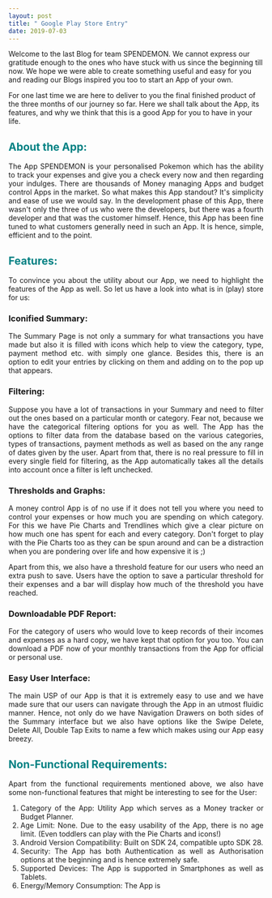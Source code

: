 ```yaml
---
layout: post
title: " Google Play Store Entry"
date: 2019-07-03
---
```

Welcome to the last Blog for team SPENDEMON. We cannot express our gratitude enough to the ones who have stuck with us since the beginning till now. We hope we were able to create something useful and easy for you and reading our Blogs inspired you too to start an App of your own.
<p>

</p>
For one last time we are here to deliver to you the final finished product of the three months of our journey so far. Here we shall talk about the App, its features, and why we think that this is a good App for you to have in your life.

<h2> <b><span style="color:#008183 ">About the App:</span></b></h2>
<div style = "text-align:justify">The App SPENDEMON is your personalised Pokemon which has the ability to track your expenses and give you a check every now and then regarding your indulges. There are thousands of Money managing Apps and budget control Apps in the market. So what makes this App standout? It's simplicity and ease of use we would say. In the development phase of this App, there wasn't only the three of us who were the developers, but there was a fourth developer and that was the customer himself. Hence, this App has been fine tuned to what customers generally need in such an App. It is hence, simple, efficient and to the point.
<p>

</p>
<h2> <b><span style="color:#008183 ">Features:</span></b></h2>

<p>
To convince you about the utility about our App, we need to highlight the features of the App as well. So let us have a look into what is in (play) store for us:
</p>
<p>
<h3>Iconified Summary:</h3> The Summary Page is not only a summary for what transactions you have made but also it is filled with icons which help to view the category, type, payment method etc. with simply one glance. Besides this, there is an option to edit your entries by clicking on them and adding on to the pop up that appears.
</p>
<p>
<h3>Filtering:</h3> Suppose you have a lot of transactions in your Summary and need to filter out the ones based on a particular month or category. Fear not, because we have the categorical filtering options for you as well. The App has the options to filter data from the database based on the various categories, types of transactions, payment methods as well as based on the any range of dates given by the user. Apart from that, there is no real pressure to fill in every single field for filtering, as the App automatically takes all the details into account once a filter is left unchecked.
<p>
</p>
<h3>Thresholds and Graphs:</h3> A money control App is of no use if it does not tell you where you need to control your expenses or how much you are spending on which category. For this we have Pie Charts and Trendlines which give a clear picture on how much one has spent for each and every category. Don't forget to play with the Pie Charts too as they can be spun around and can be a distraction when you are pondering over life and how expensive it is ;)
<p>
</p>
Apart from this, we also have a threshold feature for our users who need an extra push to save. Users have the option to save a particular threshold for their expenses and a bar will display how much of the threshold you have reached.
<p>
</p>
<h3>Downloadable PDF Report:</h3> For the category of users who would love to keep records of their incomes and expenses as a hard copy, we have kept that option for you too. You can download a PDF now of your monthly transactions from the App for official or personal use.
<p>
</p>
<h3>Easy User Interface:</h3> The main USP of our App is that it is extremely easy to use and we have made sure that our users can navigate through the App in an utmost fluidic manner. Hence, not only do we have Navigation Drawers on both sides of the Summary interface but we also have options like the Swipe Delete, Delete All, Double Tap Exits to name a few which makes using our App easy breezy.
<p>
</p>
<h2> <b><span style="color:#008183 ">Non-Functional Requirements:</span></b></h2>
Apart from the functional requirements mentioned above, we also have some non-functional features that might be interesting to see for the User:
<ol type="1">
<li>Category of the App: Utility App which serves as a Money tracker or Budget Planner.</li>
<li>Age Limit: None. Due to the easy usability of the App, there is no age limit. (Even toddlers can play with the Pie Charts and icons!)</li>
<li>Android Version Compatibility: Built on SDK 24, compatible upto SDK 28.</li>
<li>Security: The App has both Authentication as well as Authorisation options at the beginning and is hence extremely safe.</li>
<li>Supported Devices: The App is supported in Smartphones as well as Tablets.</li>
<li>Energy/Memory Consumption: The App is  
